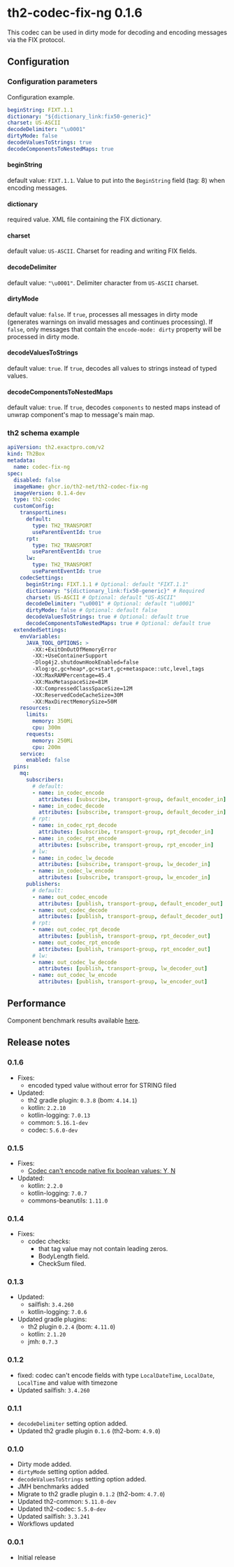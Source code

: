 # th2-codec-fix-ng 0.1.6

This codec can be used in dirty mode for decoding and encoding messages via the FIX protocol.

## Configuration

### Configuration parameters
Configuration example.
```yaml
beginString: FIXT.1.1
dictionary: "${dictionary_link:fix50-generic}"
charset: US-ASCII
decodeDelimiter: "\u0001"
dirtyMode: false
decodeValuesToStrings: true
decodeComponentsToNestedMaps: true
```

#### beginString
default value: `FIXT.1.1`. Value to put into the `BeginString` field (tag: 8) when encoding messages.

#### dictionary
required value. XML file containing the FIX dictionary.

#### charset
default value: `US-ASCII`. Charset for reading and writing FIX fields.

#### decodeDelimiter
default value: `"\u0001"`. Delimiter character from `US-ASCII` charset.

#### dirtyMode
default value: `false`. If `true`, processes all messages in dirty mode (generates warnings on invalid messages and continues processing). If `false`, only messages that contain the `encode-mode: dirty` property will be processed in dirty mode.

#### decodeValuesToStrings
default value: `true`. If `true`, decodes all values to strings instead of typed values.

#### decodeComponentsToNestedMaps
default value: `true`. If `true`, decodes `components` to nested maps instead of unwrap component's map to message's main map.

### th2 schema example

```yaml
apiVersion: th2.exactpro.com/v2
kind: Th2Box
metadata:
  name: codec-fix-ng
spec:
  disabled: false
  imageName: ghcr.io/th2-net/th2-codec-fix-ng
  imageVersion: 0.1.4-dev
  type: th2-codec
  customConfig:
    transportLines:
      default:
        type: TH2_TRANSPORT
        useParentEventId: true
      rpt:
        type: TH2_TRANSPORT
        useParentEventId: true
      lw:
        type: TH2_TRANSPORT
        useParentEventId: true
    codecSettings:
      beginString: FIXT.1.1 # Optional: default "FIXT.1.1"
      dictionary: "${dictionary_link:fix50-generic}" # Required
      charset: US-ASCII # Optional: default "US-ASCII" 
      decodeDelimiter: "\u0001" # Optional: default "\u0001"
      dirtyMode: false # Optional: default false
      decodeValuesToStrings: true # Optional: default true
      decodeComponentsToNestedMaps: true # Optional: default true
  extendedSettings:
    envVariables:
      JAVA_TOOL_OPTIONS: >
        -XX:+ExitOnOutOfMemoryError
        -XX:+UseContainerSupport
        -Dlog4j2.shutdownHookEnabled=false
        -Xlog:gc,gc+heap*,gc+start,gc+metaspace::utc,level,tags
        -XX:MaxRAMPercentage=45.4
        -XX:MaxMetaspaceSize=81M
        -XX:CompressedClassSpaceSize=12M
        -XX:ReservedCodeCacheSize=30M
        -XX:MaxDirectMemorySize=50M
    resources:
      limits:
        memory: 350Mi
        cpu: 300m
      requests:
        memory: 250Mi
        cpu: 200m
    service:
      enabled: false
  pins:
    mq:
      subscribers:
        # default:
        - name: in_codec_encode
          attributes: [subscribe, transport-group, default_encoder_in]
        - name: in_codec_decode
          attributes: [subscribe, transport-group, default_decoder_in]
        # rpt:
        - name: in_codec_rpt_decode
          attributes: [subscribe, transport-group, rpt_decoder_in]
        - name: in_codec_rpt_encode
          attributes: [subscribe, transport-group, rpt_encoder_in]
        # lw:
        - name: in_codec_lw_decode
          attributes: [subscribe, transport-group, lw_decoder_in]
        - name: in_codec_lw_encode
          attributes: [subscribe, transport-group, lw_encoder_in]
      publishers:
        # default:
        - name: out_codec_encode
          attributes: [publish, transport-group, default_encoder_out]
        - name: out_codec_decode
          attributes: [publish, transport-group, default_decoder_out]
        # rpt:
        - name: out_codec_rpt_decode
          attributes: [publish, transport-group, rpt_decoder_out]
        - name: out_codec_rpt_encode
          attributes: [publish, transport-group, rpt_encoder_out]
        # lw:
        - name: out_codec_lw_decode
          attributes: [publish, transport-group, lw_decoder_out]
        - name: out_codec_lw_encode
          attributes: [publish, transport-group, lw_encoder_out]
```

## Performance
Component benchmark results available [here](docs/benchmarks/jmh-benchmark.md).

## Release notes

### 0.1.6

+ Fixes:
  + encoded typed value without error for STRING filed
+ Updated:
  + th2 gradle plugin: `0.3.8` (bom: `4.14.1`)
  + kotlin: `2.2.10`
  + kotlin-logging: `7.0.13`
  + common: `5.16.1-dev`
  + codec: `5.6.0-dev`

### 0.1.5

+ Fixes:
  + [Codec can't encode native fix boolean values: Y, N](https://github.com/th2-net/th2-codec-fix-ng/issues/43)
+ Updated:
  + kotlin: `2.2.0`
  + kotlin-logging: `7.0.7`
  + commons-beanutils: `1.11.0`

### 0.1.4

+ Fixes: 
  + codec checks:
    + that tag value may not contain leading zeros.
    + BodyLength field.
    * CheckSum filed.

### 0.1.3
+ Updated:
  + sailfish: `3.4.260`
  + kotlin-logging: `7.0.6`
+ Updated gradle plugins:
  + th2 plugin `0.2.4` (bom: `4.11.0`)
  + kotlin: `2.1.20`
  + jmh: `0.7.3`

### 0.1.2
  + fixed: codec can't encode fields with type `LocalDateTime`, `LocalDate`, `LocalTime` and value with timezone 
  + Updated sailfish: `3.4.260`

### 0.1.1
  + `decodeDelimiter` setting option added.
  + Updated th2 gradle plugin `0.1.6` (th2-bom: `4.9.0`)

### 0.1.0
  + Dirty mode added. 
  + `dirtyMode` setting option added.
  + `decodeValuesToStrings` setting option added.
  + JMH benchmarks added
  + Migrate to th2 gradle plugin `0.1.2` (th2-bom: `4.7.0`)
  + Updated th2-common: `5.11.0-dev`
  + Updated th2-codec: `5.5.0-dev`
  + Updated sailfish: `3.3.241`
  + Workflows updated

### 0.0.1
  + Initial release